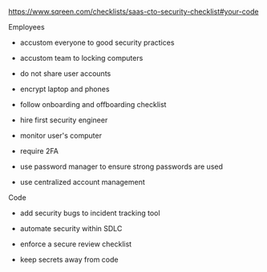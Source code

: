 https://www.sqreen.com/checklists/saas-cto-security-checklist#your-code

Employees

- accustom everyone to good security practices

- accustom team to locking computers

- do not share user accounts

- encrypt laptop and phones

- follow onboarding and offboarding checklist

- hire first security engineer

- monitor user's computer

- require 2FA 

- use password manager to ensure strong passwords are used

- use centralized account management

Code

- add security bugs to incident tracking tool

- automate security within SDLC

- enforce a secure review checklist

- keep secrets away from code
